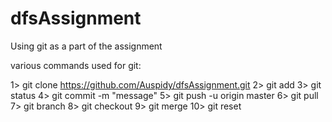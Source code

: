 # dfsAssignment
Using git as a part of the assignment

various commands used for git:

1> git clone https://github.com/Auspidy/dfsAssignment.git
2> git add <file-name> 
3> git status
4> git commit -m "message"
5> git push -u origin master
6> git pull
7> git branch <branch-name> 
8> git checkout <branch-name>
9> git merge <branch-name>
10> git reset <file name>
